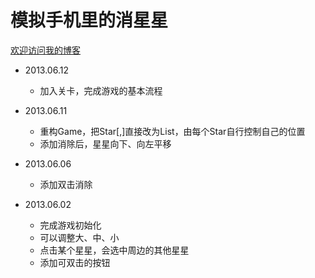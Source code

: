 模拟手机里的消星星
==================
[欢迎访问我的博客][1]

- 2013.06.12
	- 加入关卡，完成游戏的基本流程

- 2013.06.11
	- 重构Game，把Star[,]直接改为List<Star>，由每个Star自行控制自己的位置
	- 添加消除后，星星向下、向左平移

- 2013.06.06
	- 添加双击消除

- 2013.06.02
	- 完成游戏初始化
	- 可以调整大、中、小
	- 点击某个星星，会选中周边的其他星星
	- 添加可双击的按钮

[1]:    http://www.cnblogs.com/AlexanderYao "大尧"